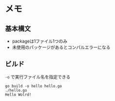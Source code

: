 # メモ

## 基本構文

* packageは1ファイル1つのみ
* 未使用のパッケージがあるとコンパルエラーになる

## ビルド

`-o` で実行ファイル名を指定できる

```
go build -o hello hello.go
./hello.go
Hello Wolrd!
```
